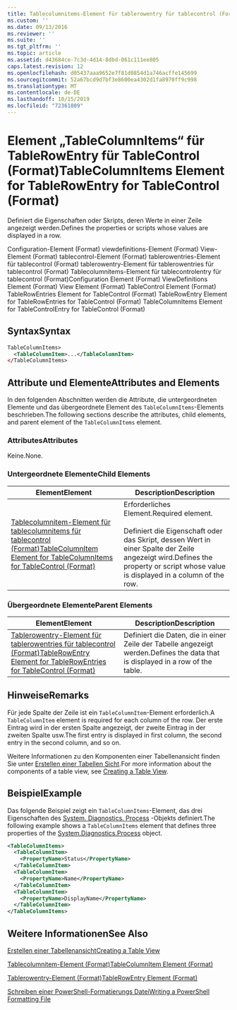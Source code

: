 ```yaml
---
title: Tablecolumnitems-Element für tablerowentry für tablecontrol (Format) | Microsoft-Dokumentation
ms.custom: ''
ms.date: 09/13/2016
ms.reviewer: ''
ms.suite: ''
ms.tgt_pltfrm: ''
ms.topic: article
ms.assetid: d43684ce-7c3d-4d14-8dbd-061c111ee805
caps.latest.revision: 12
ms.openlocfilehash: d05437aaa9652e7f81d0854d1a746acffe145699
ms.sourcegitcommit: 52a67bcd9d7bf3e8600ea4302d1fa8970ff9c998
ms.translationtype: MT
ms.contentlocale: de-DE
ms.lasthandoff: 10/15/2019
ms.locfileid: "72361809"
---
```

# <a name="tablecolumnitems-element-for-tablerowentry-for-tablecontrol-format"></a><span data-ttu-id="8b382-102">Element „TableColumnItems“ für TableRowEntry für TableControl (Format)</span><span class="sxs-lookup"><span data-stu-id="8b382-102">TableColumnItems Element for TableRowEntry for TableControl (Format)</span></span>

<span data-ttu-id="8b382-103">Definiert die Eigenschaften oder Skripts, deren Werte in einer Zeile angezeigt werden.</span><span class="sxs-lookup"><span data-stu-id="8b382-103">Defines the properties or scripts whose values are displayed in a row.</span></span>

<span data-ttu-id="8b382-104">Configuration-Element (Format) viewdefinitions-Element (Format) View-Element (Format) tablecontrol-Element (Format) tablerowentries-Element für tablecontrol (Format) tablerowentry-Element für tablerowentries für tablecontrol (Format) Tablecolumnitems-Element für tablecontrolentry für tablecontrol (Format)</span><span class="sxs-lookup"><span data-stu-id="8b382-104">Configuration Element (Format) ViewDefinitions Element (Format) View Element (Format) TableControl Element (Format) TableRowEntries Element for TableControl (Format) TableRowEntry Element for TableRowEntries for TableControl (Format) TableColumnItems Element for TableControlEntry for TableControl (Format)</span></span>

## <a name="syntax"></a><span data-ttu-id="8b382-105">Syntax</span><span class="sxs-lookup"><span data-stu-id="8b382-105">Syntax</span></span>

```xml
TableColumnItems>
  <TableColumnItem>...</TableColumnItem>
</TableColumnItems>
```

## <a name="attributes-and-elements"></a><span data-ttu-id="8b382-106">Attribute und Elemente</span><span class="sxs-lookup"><span data-stu-id="8b382-106">Attributes and Elements</span></span>

<span data-ttu-id="8b382-107">In den folgenden Abschnitten werden die Attribute, die untergeordneten Elemente und das übergeordnete Element des `TableColumnItems`-Elements beschrieben.</span><span class="sxs-lookup"><span data-stu-id="8b382-107">The following sections describe the attributes, child elements, and parent element of the `TableColumnItems` element.</span></span>

### <a name="attributes"></a><span data-ttu-id="8b382-108">Attributes</span><span class="sxs-lookup"><span data-stu-id="8b382-108">Attributes</span></span>

<span data-ttu-id="8b382-109">Keine.</span><span class="sxs-lookup"><span data-stu-id="8b382-109">None.</span></span>

### <a name="child-elements"></a><span data-ttu-id="8b382-110">Untergeordnete Elemente</span><span class="sxs-lookup"><span data-stu-id="8b382-110">Child Elements</span></span>

|<span data-ttu-id="8b382-111">Element</span><span class="sxs-lookup"><span data-stu-id="8b382-111">Element</span></span>|<span data-ttu-id="8b382-112">Description</span><span class="sxs-lookup"><span data-stu-id="8b382-112">Description</span></span>|
|-------------|-----------------|
|[<span data-ttu-id="8b382-113">Tablecolumnitem-Element für tablecolumnitems für tablecontrol (Format)</span><span class="sxs-lookup"><span data-stu-id="8b382-113">TableColumnItem Element for TableColumnItems for TableControl (Format)</span></span>](./tablecolumnitem-element-for-tablecolumnitems-for-tablecontrol-format.md)|<span data-ttu-id="8b382-114">Erforderliches Element.</span><span class="sxs-lookup"><span data-stu-id="8b382-114">Required element.</span></span><br /><br /> <span data-ttu-id="8b382-115">Definiert die Eigenschaft oder das Skript, dessen Wert in einer Spalte der Zeile angezeigt wird.</span><span class="sxs-lookup"><span data-stu-id="8b382-115">Defines the property or script whose value is displayed in a column of the row.</span></span>|

### <a name="parent-elements"></a><span data-ttu-id="8b382-116">Übergeordnete Elemente</span><span class="sxs-lookup"><span data-stu-id="8b382-116">Parent Elements</span></span>

|<span data-ttu-id="8b382-117">Element</span><span class="sxs-lookup"><span data-stu-id="8b382-117">Element</span></span>|<span data-ttu-id="8b382-118">Description</span><span class="sxs-lookup"><span data-stu-id="8b382-118">Description</span></span>|
|-------------|-----------------|
|[<span data-ttu-id="8b382-119">Tablerowentry-Element für tablerowentries für tablecontrol (Format)</span><span class="sxs-lookup"><span data-stu-id="8b382-119">TableRowEntry Element for TableRowEntries for TableControl (Format)</span></span>](./tablerowentry-element-for-tablerowentries-for-tablecontrol-format.md)|<span data-ttu-id="8b382-120">Definiert die Daten, die in einer Zeile der Tabelle angezeigt werden.</span><span class="sxs-lookup"><span data-stu-id="8b382-120">Defines the data that is displayed in a row of the table.</span></span>|

## <a name="remarks"></a><span data-ttu-id="8b382-121">Hinweise</span><span class="sxs-lookup"><span data-stu-id="8b382-121">Remarks</span></span>

<span data-ttu-id="8b382-122">Für jede Spalte der Zeile ist ein `TableColumnItem`-Element erforderlich.</span><span class="sxs-lookup"><span data-stu-id="8b382-122">A `TableColumnItem` element is required for each column of the row.</span></span> <span data-ttu-id="8b382-123">Der erste Eintrag wird in der ersten Spalte angezeigt, der zweite Eintrag in der zweiten Spalte usw.</span><span class="sxs-lookup"><span data-stu-id="8b382-123">The first entry is displayed in first column, the second entry in the second column, and so on.</span></span>

<span data-ttu-id="8b382-124">Weitere Informationen zu den Komponenten einer Tabellenansicht finden Sie unter [Erstellen einer Tabellen Sicht](./creating-a-table-view.md).</span><span class="sxs-lookup"><span data-stu-id="8b382-124">For more information about the components of a table view, see [Creating a Table View](./creating-a-table-view.md).</span></span>

## <a name="example"></a><span data-ttu-id="8b382-125">Beispiel</span><span class="sxs-lookup"><span data-stu-id="8b382-125">Example</span></span>

<span data-ttu-id="8b382-126">Das folgende Beispiel zeigt ein `TableColumnItems`-Element, das drei Eigenschaften des [System. Diagnostics. Process](/dotnet/api/System.Diagnostics.Process) -Objekts definiert.</span><span class="sxs-lookup"><span data-stu-id="8b382-126">The following example shows a `TableColumnItems` element that defines three properties of the [System.Diagnostics.Process](/dotnet/api/System.Diagnostics.Process) object.</span></span>

```xml
<TableColumnItems>
  <TableColumnItem>
    <PropertyName>Status</PropertyName>
  </TableColumnItem>
  <TableColumnItem>
    <PropertyName>Name</PropertyName>
  </TableColumnItem>
  <TableColumnItem>
    <PropertyName>DisplayName</PropertyName>
  </TableColumnItem>
</TableColumnItems>

```

## <a name="see-also"></a><span data-ttu-id="8b382-127">Weitere Informationen</span><span class="sxs-lookup"><span data-stu-id="8b382-127">See Also</span></span>

[<span data-ttu-id="8b382-128">Erstellen einer Tabellenansicht</span><span class="sxs-lookup"><span data-stu-id="8b382-128">Creating a Table View</span></span>](./creating-a-table-view.md)

[<span data-ttu-id="8b382-129">Tablecolumnitem-Element (Format)</span><span class="sxs-lookup"><span data-stu-id="8b382-129">TableColumnItem Element (Format)</span></span>](./tablecolumnitem-element-for-tablecolumnitems-for-tablecontrol-format.md)

[<span data-ttu-id="8b382-130">Tablerowentry-Element (Format)</span><span class="sxs-lookup"><span data-stu-id="8b382-130">TableRowEntry Element (Format)</span></span>](./tablerowentry-element-for-tablerowentries-for-tablecontrol-format.md)

[<span data-ttu-id="8b382-131">Schreiben einer PowerShell-Formatierungs Datei</span><span class="sxs-lookup"><span data-stu-id="8b382-131">Writing a PowerShell Formatting File</span></span>](./writing-a-powershell-formatting-file.md)
